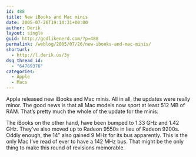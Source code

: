 ```yaml
---
id: 488
title: New iBooks and Mac minis
date: 2005-07-26T19:14:31+00:00
author: Derik
layout: single
guid: http://godlikenerd.com/?p=488
permalink: /weblog/2005/07/26/new-ibooks-and-mac-minis/
shorturl:
  - http://l.derik.us/3y
dsq_thread_id:
  - "64769376"
categories:
  - Apple
  - Macs
---
```

Apple released new iBooks and Mac minis. All in all, the updates were really minor. The good news is that all Mac models now sport at least 512 MB of RAM. That&#8217;s pretty much the whole of the update for the minis.

The iBooks on the other hand, have been bumped to 1.33 GHz and 1.42 GHz. They&#8217;ve also moved up to Radeon 9550s in lieu of Radeon 9200s. Oddly enough, the 14&#8243; also gained 9 MHz for its bus apparently. This is the only Mac I&#8217;ve read of ever to have a 142 MHz bus. That might be the only thing to make this round of revisions memorable.